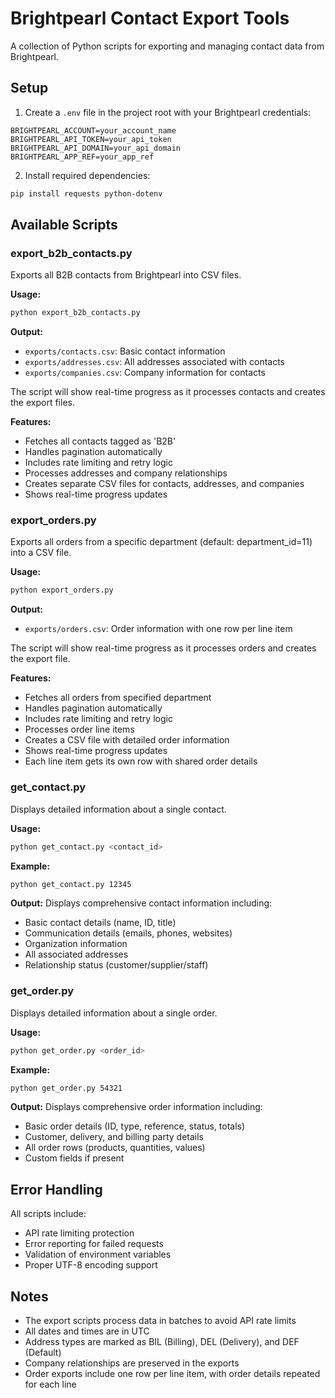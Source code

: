 # Brightpearl Contact Export Tools

A collection of Python scripts for exporting and managing contact data from Brightpearl.

## Setup

1. Create a `.env` file in the project root with your Brightpearl credentials:
```
BRIGHTPEARL_ACCOUNT=your_account_name
BRIGHTPEARL_API_TOKEN=your_api_token
BRIGHTPEARL_API_DOMAIN=your_api_domain
BRIGHTPEARL_APP_REF=your_app_ref
```

2. Install required dependencies:
```bash
pip install requests python-dotenv
```

## Available Scripts

### export_b2b_contacts.py
Exports all B2B contacts from Brightpearl into CSV files.

**Usage:**
```bash
python export_b2b_contacts.py
```

**Output:**
- `exports/contacts.csv`: Basic contact information
- `exports/addresses.csv`: All addresses associated with contacts
- `exports/companies.csv`: Company information for contacts

The script will show real-time progress as it processes contacts and creates the export files.

**Features:**
- Fetches all contacts tagged as 'B2B'
- Handles pagination automatically
- Includes rate limiting and retry logic
- Processes addresses and company relationships
- Creates separate CSV files for contacts, addresses, and companies
- Shows real-time progress updates

### export_orders.py
Exports all orders from a specific department (default: department_id=11) into a CSV file.

**Usage:**
```bash
python export_orders.py
```

**Output:**
- `exports/orders.csv`: Order information with one row per line item

The script will show real-time progress as it processes orders and creates the export file.

**Features:**
- Fetches all orders from specified department
- Handles pagination automatically
- Includes rate limiting and retry logic
- Processes order line items
- Creates a CSV file with detailed order information
- Shows real-time progress updates
- Each line item gets its own row with shared order details

### get_contact.py
Displays detailed information about a single contact.

**Usage:**
```bash
python get_contact.py <contact_id>
```

**Example:**
```bash
python get_contact.py 12345
```

**Output:**
Displays comprehensive contact information including:
- Basic contact details (name, ID, title)
- Communication details (emails, phones, websites)
- Organization information
- All associated addresses
- Relationship status (customer/supplier/staff)

### get_order.py
Displays detailed information about a single order.

**Usage:**
```bash
python get_order.py <order_id>
```

**Example:**
```bash
python get_order.py 54321
```

**Output:**
Displays comprehensive order information including:
- Basic order details (ID, type, reference, status, totals)
- Customer, delivery, and billing party details
- All order rows (products, quantities, values)
- Custom fields if present

## Error Handling

All scripts include:
- API rate limiting protection
- Error reporting for failed requests
- Validation of environment variables
- Proper UTF-8 encoding support

## Notes

- The export scripts process data in batches to avoid API rate limits
- All dates and times are in UTC
- Address types are marked as BIL (Billing), DEL (Delivery), and DEF (Default)
- Company relationships are preserved in the exports
- Order exports include one row per line item, with order details repeated for each line
